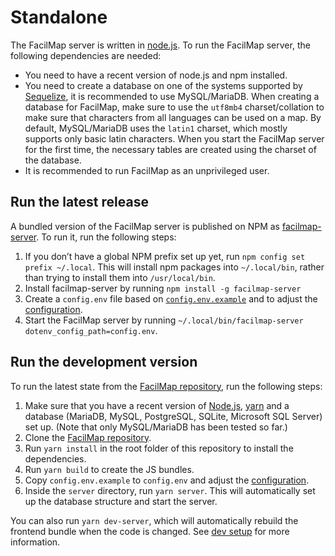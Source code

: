 # Standalone

The FacilMap server is written in [node.js](https://nodejs.org/en/). To run the FacilMap server, the following dependencies are needed:
* You need to have a recent version of node.js and npm installed.
* You need to create a database on one of the systems supported by [Sequelize](https://sequelize.org/master/), it is recommended to use MySQL/MariaDB. When creating a database for FacilMap, make sure to use the `utf8mb4` charset/collation to make sure that characters from all languages can be used on a map. By default, MySQL/MariaDB uses the `latin1` charset, which mostly supports only basic latin characters. When you start the FacilMap server for the first time, the necessary tables are created using the charset of the database.
* It is recommended to run FacilMap as an unprivileged user.

## Run the latest release

A bundled version of the FacilMap server is published on NPM as [facilmap-server](https://www.npmjs.com/package/facilmap-server). To run it, run the following steps:

1. If you don’t have a global NPM prefix set up yet, run `npm config set prefix ~/.local`. This will install npm packages into `~/.local/bin`, rather than trying to install them into `/usr/local/bin`.
2. Install facilmap-server by running `npm install -g facilmap-server`
3. Create a `config.env` file based on [`config.env.example`](https://github.com/FacilMap/facilmap/blob/master/config.env.example) and to adjust the [configuration](./config).
4. Start the FacilMap server by running `~/.local/bin/facilmap-server dotenv_config_path=config.env`.


## Run the development version

To run the latest state from the [FacilMap repository](https://github.com/FacilMap/facilmap), run the following steps:

1. Make sure that you have a recent version of [Node.js](https://nodejs.org/), [yarn](https://yarnpkg.com/)
   and a database (MariaDB, MySQL, PostgreSQL, SQLite, Microsoft SQL Server) set up. (Note that only MySQL/MariaDB has been tested so far.)
2. Clone the [FacilMap repository](https://github.com/FacilMap/facilmap).
3. Run `yarn install` in the root folder of this repository to install the dependencies.
4. Run `yarn build` to create the JS bundles.
5. Copy `config.env.example` to `config.env` and adjust the [configuration](./config).
6. Inside the `server` directory, run `yarn server`. This will automatically set up the database structure and start the server.

You can also run `yarn dev-server`, which will automatically rebuild the frontend bundle when the code is changed. See [dev setup](../development/dev-setup) for more information.